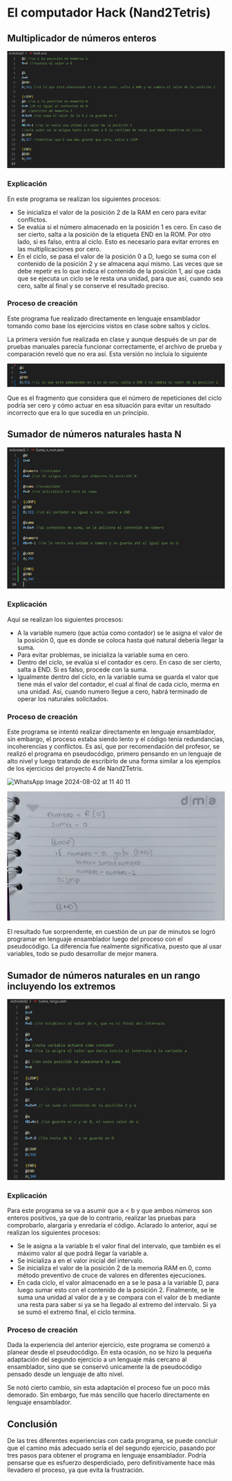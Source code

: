 # El computador Hack (Nand2Tetris)

## Multiplicador de números enteros

![código_multiplicador](image-1.png)

### Explicación
En este programa se realizan los siguientes procesos:
- Se inicializa el valor de la posición 2 de la RAM en cero para evitar conflictos.
- Se evalúa si el número almacenado en la posición 1 es cero. En caso de ser cierto, salta a la posición de la etiqueta END en la ROM. Por otro lado, si es falso, entra al ciclo. Esto es necesario para evitar errores en las multiplicaciones por cero.
- En el ciclo, se pasa el valor de la posición 0 a D, luego se suma con el contenido de la posición 2 y se almacena aquí mismo. Las veces que se debe repetir es lo que indica el contenido de la posición 1, así que cada que se ejecuta un ciclo se le resta una unidad, para que así, cuando sea cero, salte al final y se conserve el resultado preciso.

### Proceso de creación
Este programa fue realizado directamente en lenguaje ensamblador tomando como base los ejercicios vistos en clase sobre saltos y ciclos.

La primera versión fue realizada en clase y aunque después de un par de pruebas manuales parecía funcionar correctamente, el archivo de prueba y comparación reveló que no era así. Esta versión no incluía lo siguiente

![alt text](image.png) 

Que es el fragmento que considera que el número de repeticiones del ciclo podría ser cero y cómo actuar en esa situación para evitar un resultado incorrecto que era lo que sucedía en un principio.

## Sumador de números naturales hasta N

![código_sumador_n_naturales](image-2.png)

### Explicación
Aquí se realizan los siguientes procesos:
- A la variable numero (que actúa como contador) se le asigna el valor de la posición 0, que es donde se coloca hasta qué natural debería llegar la suma.
- Para evitar problemas, se inicializa la variable suma en cero.
- Dentro del ciclo, se evalúa si el contador es cero. En caso de ser cierto, salta a END. Si es falso, procede con la suma.
- Igualmente dentro del ciclo, en la variable suma se guarda el valor que tiene más el valor del contador, el cual al final de cada ciclo, merma en una unidad. Así, cuando numero llegue a cero, habrá terminado de operar los naturales solicitados.

### Proceso de creación
Este programa se intentó realizar directamente en lenguaje ensamblador, sin embargo, el proceso estaba siendo lento y el código tenía redundancias, incoherencias y conflictos. Es así, que por recomendación del profesor, se realizó el programa en pseudocódigo, primero pensando en un lenguaje de alto nivel y luego tratando de escribirlo de una forma similar a los ejemplos de los ejercicios del proyecto 4 de Nand2Tetris.

![WhatsApp Image 2024-08-02 at 11 40 11](https://github.com/user-attachments/assets/b4d399d7-179a-4bb6-83ac-e74c6d99477a)

![imagen_2_pseudocódigo](https://github.com/hacUPB/sc-2420-eval-u1-SofiaLezcanoArenas/blob/main/Actividad2/image-3.jpeg)

El resultado fue sorprendente, en cuestión de un par de minutos se logró programar en lenguaje ensamblador luego del proceso con el pseudocódigo. La diferencia fue realmente significativa, puesto que al usar variables, todo se pudo desarrollar de mejor manera.

## Sumador de números naturales en un rango incluyendo los extremos

![código_sumador_rango](image-3.png)

### Explicación
Para este programa se va a asumir que a < b y que ambos números son enteros positivos, ya que de lo contrario, realizar las pruebas para comprobarlo, alargaría y enredaría el código. Aclarado lo anterior, aquí se realizan los siguientes procesos:
- Se le asigna a la variable b el valor final del intervalo, que también es el máximo valor al que podrá llegar la variable a.
- Se inicializa a en el valor inicial del intervalo.
- Se inicializa el valor de la posición 2 de la memoria RAM en 0, como método preventivo de cruce de valores en diferentes ejecuciones.
- En cada ciclo, el valor almacenado en a se le pasa a la variable D, para luego sumar esto con el contenido de la posición 2. Finalmente, se le suma una unidad al valor de a y se compara con el valor de b mediante una resta para saber si ya se ha llegado al extremo del intervalo. Si ya se sumó el extremo final, el ciclo termina.

### Proceso de creación
Dada la experiencia del anterior ejercicio, este programa se comenzó a planear desde el pseudocódigo. En esta ocasión, no se hizo la pequeña adaptación del segundo ejercicio a un lenguaje más cercano al ensamblador, sino que se conservó unicamente la de pseudocódigo pensado desde un lenguaje de alto nivel.



Se notó cierto cambio, sin esta adaptación el proceso fue un poco más demorado. Sin embargo, fue más sencillo que hacerlo directamente en lenguaje ensamblador.

## Conclusión

De las tres diferentes experiencias con cada programa, se puede concluir que el camino más adecuado sería el del segundo ejercicio, pasando por tres pasos para obtener el programa en lenguaje ensamblador. Podría pensarse que es esfuerzo desperdiciado, pero definitivamente hace más llevadero el proceso, ya que evita la frustración.

